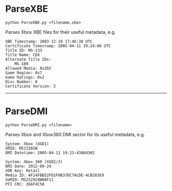 # ParseXBE

`python ParseXBE.py <filename.xbe>`

Parses Xbox XBE files for their useful metadata, e.g.

```
XBE Timestamp: 2003-12-19 17:46:38 UTC
Certificate Timestamp: 2005-04-11 19:24:08 UTC
Title ID: MS-133
Title Name: CDX
Alternate Title IDs:
    MS-109
Allowed Media: 0x202
Game Region: 0x7
Game Ratings: 0x2
Disc Number: 0
Certificate Version: 2
```

---

# ParseDMI

`python ParseDMI.py <filename>`

Parses Xbox and Xbox360 DMI sector for its useful metadata, e.g.

```
System: Xbox (XGD1)
XMID: MS13302W
DMI Datetime: 2005-04-11 19:23:43864302
```
```
System: Xbox 360 (XGD2/3)
DMI Date: 2012-09-24
XOR Key: Retail
Media ID: 4F24FBB52FD1F0B37DC7ACDE-4CB283E9
XeMID: MS232924W0AF11
PFI CRC: 26AF4C58
```
